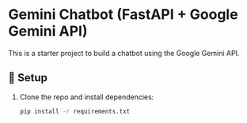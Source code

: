# Gemini Chatbot (FastAPI + Google Gemini API)

This is a starter project to build a chatbot using the Google Gemini API.

## 🚀 Setup

1. Clone the repo and install dependencies:
   ```bash
   pip install -r requirements.txt

